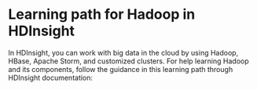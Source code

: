 <properties
	pageTitle="Learning path for Hadoop in HDInsight | Azure"
	description="Follow this learning path through documentation and resources to learn how to use Hadoop and its components in HDInsight."
	services="hdinsight"
	documentationCenter=""
	authors="nitinme"
	manager="paulettm"
	editor="cgronlun"/>

<tags 
	ms.service="hdinsight" 
	ms.date="07/11/2015"
	wacn.date="" />


# Learning path for Hadoop in HDInsight
In HDInsight, you can work with big data in the cloud by using Hadoop, HBase, Apache Storm, and customized clusters. For help learning Hadoop and its components, follow the guidance in this learning path through HDInsight documentation:

<object type="image/svg+xml" data="https://sidneyhcontent.blob.core.windows.net/documentation/HDI.Content.Flow.svg" width="100%" height="100%">
</object>




